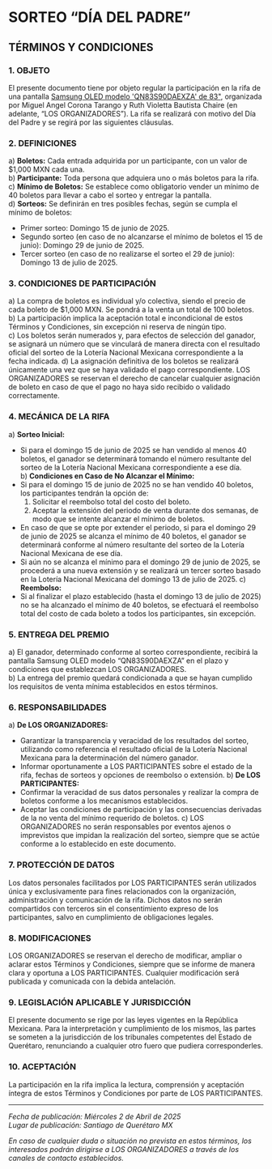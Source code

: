 # **SORTEO “DÍA DEL PADRE”**
## **TÉRMINOS Y CONDICIONES**

### **1. OBJETO**  
El presente documento tiene por objeto regular la participación en la rifa de una pantalla [Samsung OLED modelo 'QN83S90DAEXZA' de 83"](https://www.samsung.com/mx/tvs/oled-tv/s90d-83-inch-oled-4k-tizen-os-smart-tv-qn83s90daexzx/), organizada por Miguel Angel Corona Tarango y Ruth Violetta Bautista Chaire (en adelante, “LOS ORGANIZADORES”). La rifa se realizará con motivo del Día del Padre y se regirá por las siguientes cláusulas.

###  **2. DEFINICIONES**  
a) **Boletos:** Cada entrada adquirida por un participante, con un valor de $1,000 MXN cada una.  
b) **Participante:** Toda persona que adquiera uno o más boletos para la rifa.  
c) **Mínimo de Boletos:** Se establece como obligatorio vender un mínimo de 40 boletos para llevar a cabo el sorteo y entregar la pantalla.  
d) **Sorteos:** Se definirán en tres posibles fechas, según se cumpla el mínimo de boletos:
- Primer sorteo: Domingo 15 de junio de 2025.
- Segundo sorteo (en caso de no alcanzarse el mínimo de boletos el 15 de junio): Domingo 29 de junio de 2025.
- Tercer sorteo (en caso de no realizarse el sorteo el 29 de junio): Domingo 13 de julio de 2025.

### **3. CONDICIONES DE PARTICIPACIÓN**  
a) La compra de boletos es individual y/o colectiva, siendo el precio de cada boleto de $1,000 MXN. Se pondrá a la venta un total de 100 boletos.  
b) La participación implica la aceptación total e incondicional de estos Términos y Condiciones, sin excepción ni reserva de ningún tipo.  
c) Los boletos serán numerados y, para efectos de selección del ganador, se asignará un número que se vinculará de manera directa con el resultado oficial del sorteo de la Lotería Nacional Mexicana correspondiente a la fecha indicada.
d) La asignación definitiva de los boletos se realizará únicamente una vez que se haya validado el pago correspondiente. LOS ORGANIZADORES se reservan el derecho de cancelar cualquier asignación de boleto en caso de que el pago no haya sido recibido o validado correctamente.

### **4. MECÁNICA DE LA RIFA**  
a) **Sorteo Inicial:**  
   - Si para el domingo 15 de junio de 2025 se han vendido al menos 40 boletos, el ganador se determinará tomando el número resultante del sorteo de la Lotería Nacional Mexicana correspondiente a ese día.  
b) **Condiciones en Caso de No Alcanzar el Mínimo:**  
   - Si para el domingo 15 de junio de 2025 no se han vendido 40 boletos, los participantes tendrán la opción de:
     1. Solicitar el reembolso total del costo del boleto.
     2. Aceptar la extensión del periodo de venta durante dos semanas, de modo que se intente alcanzar el mínimo de boletos.
   - En caso de que se opte por extender el periodo, si para el domingo 29 de junio de 2025 se alcanza el mínimo de 40 boletos, el ganador se determinará conforme al número resultante del sorteo de la Lotería Nacional Mexicana de ese día.
   - Si aún no se alcanza el mínimo para el domingo 29 de junio de 2025, se procederá a una nueva extensión y se realizará un tercer sorteo basado en la Lotería Nacional Mexicana del domingo 13 de julio de 2025.
c) **Reembolso:**  
   - Si al finalizar el plazo establecido (hasta el domingo 13 de julio de 2025) no se ha alcanzado el mínimo de 40 boletos, se efectuará el reembolso total del costo de cada boleto a todos los participantes, sin excepción.

### **5. ENTREGA DEL PREMIO**  
a) El ganador, determinado conforme al sorteo correspondiente, recibirá la pantalla Samsung OLED modelo “QN83S90DAEXZA” en el plazo y condiciones que establezcan LOS ORGANIZADORES.  
b) La entrega del premio quedará condicionada a que se hayan cumplido los requisitos de venta mínima establecidos en estos términos.

### **6. RESPONSABILIDADES**  
a) **De LOS ORGANIZADORES:**  
   - Garantizar la transparencia y veracidad de los resultados del sorteo, utilizando como referencia el resultado oficial de la Lotería Nacional Mexicana para la determinación del número ganador.
   - Informar oportunamente a LOS PARTICIPANTES sobre el estado de la rifa, fechas de sorteos y opciones de reembolso o extensión.
b) **De LOS PARTICIPANTES:**  
   - Confirmar la veracidad de sus datos personales y realizar la compra de boletos conforme a los mecanismos establecidos.
   - Aceptar las condiciones de participación y las consecuencias derivadas de la no venta del mínimo requerido de boletos.
c) LOS ORGANIZADORES no serán responsables por eventos ajenos o imprevistos que impidan la realización del sorteo, siempre que se actúe conforme a lo establecido en este documento.

### **7. PROTECCIÓN DE DATOS**  
Los datos personales facilitados por LOS PARTICIPANTES serán utilizados única y exclusivamente para fines relacionados con la organización, administración y comunicación de la rifa. Dichos datos no serán compartidos con terceros sin el consentimiento expreso de los participantes, salvo en cumplimiento de obligaciones legales.

### **8. MODIFICACIONES**  
LOS ORGANIZADORES se reservan el derecho de modificar, ampliar o aclarar estos Términos y Condiciones, siempre que se informe de manera clara y oportuna a LOS PARTICIPANTES. Cualquier modificación será publicada y comunicada con la debida antelación.

### **9. LEGISLACIÓN APLICABLE Y JURISDICCIÓN**  
El presente documento se rige por las leyes vigentes en la República Mexicana. Para la interpretación y cumplimiento de los mismos, las partes se someten a la jurisdicción de los tribunales competentes del Estado de Querétaro, renunciando a cualquier otro fuero que pudiera corresponderles.

### **10. ACEPTACIÓN**  
La participación en la rifa implica la lectura, comprensión y aceptación íntegra de estos Términos y Condiciones por parte de LOS PARTICIPANTES.

---

*Fecha de publicación: Miércoles 2 de Abril de 2025*  
*Lugar de publicación: Santiago de Querétaro MX*

*En caso de cualquier duda o situación no prevista en estos términos, los interesados podrán dirigirse a LOS ORGANIZADORES a través de los canales de contacto establecidos.*
